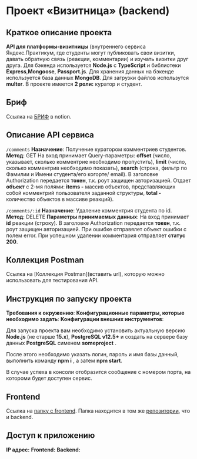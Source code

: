 # Проект **«Визитница»** (backend)

## Краткое описание проекта

**API для платформы-визитницы** (внутреннего сервиса Яндекс.Практикум, где студенты могут публиковать свои визитки, давать обратную связь (реакции, комментарии) и изучать визитки друг друга. Для бэкенда используется **Node.js** с **TypeScript** и библиотеки **Express**,**Mongoose**, **Passport.js**. Для хранения данных на бэкенде используется база данных **MongoDB**. Для загрузки файлов использутся **multer**. В проекте имеется **2 роли:** куратор и студент.

## Бриф

Ссылка на [БРИФ](https://concrete-web-bad.notion.site/3-7-32283a40b8fa4027b0b7ef0f6ef8b1a7) в notion.

## Описание API сервиса

`/comments`
**Назначение**: Получение куратором комментриев студентов. 
**Метод**: GET
На вход принимает Query-параметры: **offset** (число, указывает, сколько комментрие необходимо пропустить), **limit** (число, сколько комментрив необходимо показать), **search** (строка, фильтр по Фамилии и Имени студента/его когорте/ email). В заголовке Authorization передается **токен**, т.к. роут защищен авторизацией. Отдает **объект** с 2-мя полями: **items -** массив объектов, представляющих собой комментрий пользователя заданной структуры, **total -** количество объектов в массиве реакций).

`/comments/:id`
**Назначение**: Удаление комментрия студента по id. 
**Метод**: DELETE
**Параметры принимаемых данных**: На вход принимает **id** реакции (строку). В заголовке Authorization передается **токен**, т.к. роут защищен авторизацией. При ошибке отправялет объект ошибки с полем error. При успешном удалении комментария отправляет **статус 200**.

## Коллекция Postman

Ссылка на [Коллекция Postman](вставить url), которую можно использовать для тестирования API.

## Инструкция по запуску проекта
**Требования к окружению**:
**Конфигурационные параметры, которые необходимо задать**: 
**Конфигурации внешних инструментов**:

Для запуска проекта вам необходимо установить актуальную версию **Node.js** (не старше **15.x**), **PostgreSQL v12.5+** и создать на сервере базу данных **PostgreSQL** сименем **someproject** .

После этого необходимо указать логин, пароль и имя базы данный, выполнить команду **npm i** , а затем **npm start**.

В случае успеха в консоли отобразится сообщение с номером порта, на котороми будет доступен сервис.

## Frontend

Ссылка на [папку c frontend](https://github.com/FenixDeveloper/ya-visitka_c7/tree/main/frontend).
Папка находится в том же [репозитории](https://github.com/FenixDeveloper/ya-visitka_c7), что и backend.

## Доступ к приложению

**IP адрес:**
**Frontend:**
**Backend:**
